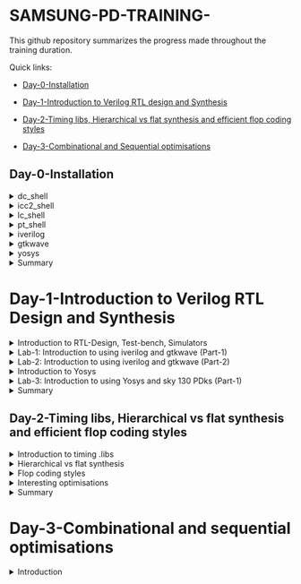 # SAMSUNG-PD-TRAINING-
This github repository summarizes the progress made throughout the training duration.

Quick links:
- [Day-0-Installation](#day-0-Installation)

- [Day-1-Introduction to Verilog RTL design and Synthesis](#Day-1--Introduction-to-Verilog-RTL-design-and-Synthesis)

- [Day-2-Timing libs, Hierarchical vs flat synthesis and efficient flop coding styles](#Day-2--Timing-libs,-Hierarchical-vs-flat-synthesis-and-efficient-flop-coding-styles)
- [Day-3-Combinational and Sequential optimisations](#Day-3--Combinational-and-Sequential-optimisations)


## Day-0-Installation

	
<details>
<summary>dc_shell </summary>
<ul>
	<li>dc_shell (Design Compiler Shell) is a command-line-based EDA tool used for logic synthesis provided by Synopsys, Inc.</li>		
	<li>It is typically used through scripts written in languages like TCL (Tool Command Language). Designers create scripts to specify the synthesis process and provide input files, and then dc_shell executes these scripts to perform the synthesis.</li>
	<li>The tool can be invoked by using the command "dc_shell" in a UNIX shell.</li>
</ul>	
Here is the snapshot of successful launch of dc_shell:<br><br>
<img width="1085" alt="dc_shell" src="https://github.com/18vishaka/SAMSUNG-PD-TRAINING-/blob/master/practice_1%23day0/dc_shell.png">
</details>

<details>
<summary>icc2_shell</summary>
<ul>	
	<li>icc2_shell (Integrated Circuit Compiler 2 Shell) is a command-line-based EDA tool primarily used for the physical design stages of integrated circuits, which includes tasks like placement, routing, and physical verification; provided by Synopsys, Inc.</li>
	<li>It is typically used through scripts written in languages like TCL (Tool Command Language). Designers create scripts to specify the physical design flow, provide input files, and set various design constraints. The tool then executes these scripts to perform the physical design tasks.</li>  
	<li>The tool can be invoked by using the command "icc2_shell" in a UNIX shell.</li>
</ul>
Here is the snapshot of successful launch of icc2_shell:<br><br>    
<img width="1085" alt="icc2_shell" src="https://github.com/18vishaka/SAMSUNG-PD-TRAINING-/blob/master/practice_1%23day0/icc2_shell.png">
</details>

<details>
<summary>lc_shell</summary>
<ul>
	<li>lc_shell (Library Compiler Shell) is a command-line based EDA tool provided by Synopsys, Inc.</li>
	<li>The core of any ASIC design is the technology library containing a set oflogic cells. The library may contain functional description, timing, area andother pertinent information of each cell. Library Compiler (LC) parses thistextual information for completeness and correctness, before converting it toa format, used globally by all Synopsys applications.</li>
<li>The tool can be invoked by using the command "lc_shell" in a UNIX shell.</li>
</ul>
Here is the snapshot of successful launch of lc_shell:<br><br>   
<img width="1085" alt="lc_shell" src="https://github.com/18vishaka/SAMSUNG-PD-TRAINING-/blob/master/practice_1%23day0/lc_shell.png">
</details>

<details>
<summary>pt_shell</summary>
<ul>
	<li>pt_shell (Prime Time Shell) is a command-line based EDA tool provided by Synopsys, Inc.</li>
	<li>It is primarily used for static timing analysis.</li>	
	<li>It verifies the timing of a design by considering factors such as gate delays, interconnect delays, clock constraints, and setup/hold times and also calculates the best-case and worst-case timing paths in the design to ensure that all signals meet their timing requirements under various conditions.</li>
	<li>The tool can be invoked by using the command "pt_shell" in a UNIX shell.</li>	
</ul>
Here is the snapshot of successful launch of pt_shell:<br><br>  
<img width="1085" alt="pt_shell" src="https://github.com/18vishaka/SAMSUNG-PD-TRAINING-/blob/master/practice_1%23day0/pt_shell.png">
</details>

<details>
<summary>iverilog</summary>
<ul>
	<li>iverilog (Icarus verilog) is an open-source Verilog simulation and synthesis tool used for the development of digital circuits and systems.</li> 
	<li>One of the primary purposes of Icarus Verilog is to simulate digital designs. Designers can write Verilog code to describe the behavior of digital circuits, and Icarus Verilog can simulate the operation of these circuits over time, helping to verify their functionality.</li>
<li>The tool can be invoked by using the command "iverilog [options] [input_files]" in a UNIX shell.</li>
</ul>
Here is the snapshot of successful launch of iverilog:<br><br>
<img width="1085" alt="iverilog" src="https://github.com/18vishaka/SAMSUNG-PD-TRAINING-/blob/master/practice_1%23day0/iverilog.png">
</details>

<details>
<summary>gtkwave</summary>
<ul>
	<li>gtkwave is an open-source waveform viewer tool used primarily for analyzing and displaying simulation results from digital circuit simulations. It is a popular choice for visualizing and debugging digital designs described in hardware description languages (HDLs) such as Verilog or VHDL.</li>
	<li>It is primarily used as a waveform viewer. It allows you to load and display simulation waveforms, which represent signals' behavior over time during a digital simulation.</li>
<li>The tool can be invoked by using the command "gtkwave" in a UNIX shell.</li>
</ul>
Here is the snapshot of successful launch of gtkwave:<br><br>
<img width="1085" alt="gtkwave" src="https://github.com/18vishaka/SAMSUNG-PD-TRAINING-/blob/master/practice_1%23day0/gtkwave.png">
</details>

<details>
<summary>yosys</summary>
<ul>
	<li>yosys is an open-source framework for RTL (Register-Transfer Level) synthesis and formal verification of digital circuits. RTL synthesis is a crucial step in the design flow of digital integrated circuits, where high-level descriptions of a circuit (usually written in a hardware description language like Verilog or VHDL) are converted into gate-level representations that can be used for physical design and manufacturing. It provides a suite of tools and algorithms to perform this transformation efficiently.</li>
	<li>The tool can be invoked by using the command "yosys" in a UNIX shell.</li>
</ul>	
Here is the snapshot of successful launch of yosys:<br><br>
<img width="1085" alt="yosys" src="https://github.com/18vishaka/SAMSUNG-PD-TRAINING-/blob/master/practice_1%23day0/yosys.png">
</details>

<details>
<summary> Summary </summary>
	
Day 0 concludes with understanding of various essential tools and their invocation within a UNIX shell environment. 

</details>	

# Day-1-Introduction to Verilog RTL Design and Synthesis

 <details>
 <summary>Introduction to RTL-Design, Test-bench, Simulators</summary>
	 
 **RTL**: In digital circuit design, it is a design abstraction which models the flow of digital signals between hardware registers, and the logical operations performed on those signals. It is a critical step in the process of designing digital hardware. It bridges the gap between high-level functionality and the low-level gate-level implementation, allowing designers to express the desired behavior of a digital circuit in a human-readable and verifiable form.


Here is an example considering a 1 bit adder with carry:
(RTL code snippet and Gate level code snippet respectively)
<img width="1085" alt="Snippets" src="https://github.com/18vishaka/SAMSUNG-PD-TRAINING-/blob/master/practice_1%23day0/Snippets.png"><br><br>


 **Design** :  A design in Verilog is a digital circuit description that defines how various digital components are connected to achieve a specific functionality. It serves as a blueprint for creating digital systems, which can be tested and synthesized for hardware implementation.
<img width="1085" alt="design_concept" src="https://github.com/18vishaka/SAMSUNG-PD-TRAINING-/blob/master/practice_1%23day0/design_concept.png"><br><br>


**Testbench**: A setup to apply stimulus (test_vector) to the design to check its functionality. It is a separate piece of code written to simulate the behavior of the digital circuit or component you are designing or testing. It provides the necessary inputs and monitors the outputs of the design under test.
<img width="1085" alt="Testbench_1" src="https://github.com/18vishaka/SAMSUNG-PD-TRAINING-/blob/master/practice_1%23day0/Testbench_1.jpeg"><br><br>

**Simulator**: RTL design is checked for adherence to its design specification using simulation by giving simple inputs. The tool used for this purpose is called Simulator. The simulator looks at the input changes and then evaluates the output. It produces an output in the form of a .vcd file.  


NOTE:
<ul>
	<li>Design may have one or more primary inputs, one or more primary outputs.</li>
	<li>Testbench does'nt have primary inputs nor primary outputs.</li>
</ul>
</details>	

<details>
<summary>Lab-1: Introduction to using iverilog and gtkwave (Part-1)</summary>
(All the lab examples will be performed on the Linux operating system.)<br><br>

 **Iverilog**: Icarus Verilog (Iverilog) is a versatile tool for digital design engineers, enabling them to both simulate and, to some extent, synthesize digital circuits described in Verilog. It aids in the development and testing of digital hardware designs, ensuring their correctness and functionality before they are physically implemented.

 **Gtkwave**: GTKWave is a versatile waveform viewer used in digital design and simulation for visualizing and analyzing simulation results. It plays a crucial role in the debugging and verification of digital hardware designs by providing an intuitive and interactive representation of the signals' behavior over time.

**iverilog based simulation flow** :
<img width="1085" alt="iverilog_sim_flow" src="https://github.com/18vishaka/SAMSUNG-PD-TRAINING-/blob/master/practice_1%23day0/iverilog_sim_flow.png"><br><br>


**Steps involved**:

Step-1: Initially a directory named VLSI is created, inside this directory we cloned sky130RTLDesignAndSynthesisWorkshop repository; this repository consists of the required .lib files and verilog codes for practice.<br><br>
<img width="1085" alt="Intro_iverilog_gtk" src="https://github.com/18vishaka/SAMSUNG-PD-TRAINING-/blob/master/practice_1%23day0/Intro_iverilog_gtk.png"><br>
Here "my_lib" contains all the library files needed and it contains a folder "verilog_model" that contains all the standard cell verilog model which are present in the .lib. "verilog_files" is the folder which contains all the lab experiments, and also all verilog source files and testbench files are present here.


Step-2: Loading the design in iverilog (loading multiplexer into the simulator), we see that 'a.out' gets created. Then execute 'a.out', on execution it's going to dump a vcd file.<br><br>
<img width="1085" alt="iverilog_lab" src="https://github.com/18vishaka/SAMSUNG-PD-TRAINING-/blob/master/practice_1%23day0/iverilog_lab.png"><br>


Step-3: Loading this VCD file into gtkwave simulator.<br><br>
<img width="1085" alt="gtkwave_lab" src="https://github.com/18vishaka/SAMSUNG-PD-TRAINING-/blob/master/practice_1%23day0/gtkwave_lab.png"><br><br>
<img width="1085" alt="gtkwave_lab_1" src="https://github.com/18vishaka/SAMSUNG-PD-TRAINING-/blob/master/practice_1%23day0/gtkwave_lab_1.png"><br><br>

From the above waveforms it is clear that when the select line is 0 (sel=0) the output "y" follows input "i0" and when the select line is 1 (sel=1) the output "y" follows input "i1" which is the functionality of a mux.


This is how we load the design and check for its functionality.
</details>

<details>
<summary>Lab-2: Introduction to using iverilog and gtkwave (Part-2)</summary>
A look into what exactly is written inside a verilog design file and a testbench file.<br><br>
RTL design code of the 2:1 MUX:<br><br>
<img width="1085" alt="design" src="https://github.com/18vishaka/SAMSUNG-PD-TRAINING-/blob/master/practice_1%23day0/design.png"><br><br>
Testbench for 2:1 MUX:<br><br>
<img width="1085" alt="TestBench" src="https://github.com/18vishaka/SAMSUNG-PD-TRAINING-/blob/master/practice_1%23day0/TestBench.png"><br><br>
</details>

<details>
<summary>Introduction to Yosys</summary>

 **Synthesis**: Synthesis in VLSI is the process of converting your code (program) into a circuit. In terms of logic gates, synthesis is the process of translating an abstract design into a properly implemented chip. It is a process of converting a RTL code into a gate level netlist. The tool used for this purpose is called synthesizer.
<img width="1085" alt="Synthesizer_1" src="https://github.com/18vishaka/SAMSUNG-PD-TRAINING-/blob/master/practice_1%23day0/Synthesizer_1.png">
<img width="1085" alt="Synthesizer" src="https://github.com/18vishaka/SAMSUNG-PD-TRAINING-/blob/master/practice_1%23day0/Synthesizer.png"><br><br>
 

 **Yosys** : Yosys is a framework for RTL synthesis and more. It currently has extensive Verilog-2005 support and provides a basic set of synthesis algorithms for various application domains. Yosys is the core component of most our implementation and verification flows.

 Here is the yosys setup:
 <img width="1085" alt="yosys_setup" src="https://github.com/18vishaka/SAMSUNG-PD-TRAINING-/blob/master/practice_1%23day0/yosys_setup.png"><br><br>
 

**Verification of synthesized design** : In order to make sure that there are no errors in netlist we need to verify the netlist generated by synthesizer. This can be done by giving netlist and testbench to a simulator which in turn produces a .vcd file , then verifying the vcd file gtkwave. The output produced by this vcd file should be same as the one generated by the RTL design code.
<img width="1085" alt="synth_verification" src="https://github.com/18vishaka/SAMSUNG-PD-TRAINING-/blob/master/practice_1%23day0/synth_verification.png"><br><br>

**.lib** : It is a collection of logical modules, includes basic logic gates like and, or, not, etc.... and also includes different flavors of same gate.

**Faster Cells Vs Slower Cells** :
<ul>
	<li>Load in digital circuit is of Capacitence.</li>
	<li>Faster the charging or dicharging of capacitance, lesser is the celll delay. However, for a quick charge/ discharge of capacitor, we need transistors capable of sourcing more current i.e, we need WIDE TRANSISTORS.</li>
	<li>Wider transistors have lesser delay but consume more area and power. Narrow transistors are other way around. Faster cells come with a cost of area and power.</li>
</ul>

**Selection of the Cells** : We'll need to guide the Synthesizer to choose the flavour of cells that is optimum for implementation of logic circuit. Keeping in view of previous observations of faster vs slower cells,to avoid hold time violations, larger circuits, sluggish circuits, we offer guidance to synthesizer in the form of Constraints.
</details>

<details>
<summary>Lab-3: Introduction to using Yosys and sky 130 PDks (Part-1)</summary>
(An overview of this tool and the basic files required to perform the experiment on 2:1 MUX were explained.)<br><br>
 
 **Procedure** : 
 First we need to read the liberty file using the code
 **read_liberty -lib <path of the .lib>**
 
 Then we need read the RTL Design code
 **read_verilog <RTL_Design_file>**


 <img width="1085" alt="yosys_lab" src="https://github.com/18vishaka/SAMSUNG-PD-TRAINING-/blob/master/practice_1%23day0/yosys_lab.png"><br><br>



 After this we need to perform synthesis 
 **synth -top <instance_name>**

 <img width="1085" alt="yosys_lab_1" src="https://github.com/18vishaka/SAMSUNG-PD-TRAINING-/blob/master/practice_1%23day0/yosys_lab_1.png"><br><br>

 
 Then Generating netlist
 **abc -liberty <.lib path>**

 
<img width="1085" alt="yosys_lab_2" src="https://github.com/18vishaka/SAMSUNG-PD-TRAINING-/blob/master/practice_1%23day0/yosys_lab_2.png"><br><br>
 
This Netlist can be viewed in the synthesized circuit form using the **show** command    


<img width="1085" alt="yosys_lab_3" src="https://github.com/18vishaka/SAMSUNG-PD-TRAINING-/blob/master/practice_1%23day0/yosys_lab_3.png"><br><br>


The Nestlist code:
<img width="1085" alt="yosys_lab_4" src="https://github.com/18vishaka/SAMSUNG-PD-TRAINING-/blob/master/practice_1%23day0/yosys_lab_4.png">
<img width="1085" alt="yosys_lab_5" src="https://github.com/18vishaka/SAMSUNG-PD-TRAINING-/blob/master/practice_1%23day0/yosys_lab_5.png">

</details>
 
<details>
<summary> Summary </summary>
	
Day 1 concludes with understanding of iverilog, gtkwave and yosys tools and their working with an example of mux. 

</details>


## Day-2-Timing libs, Hierarchical vs flat synthesis and efficient flop coding styles

	
<details>
<summary>Introduction to timing .libs </summary><br>
 A look at how exactly a .lib file looks like and what it consists of:
 <img width="1085" alt="lib_intro" src="https://github.com/18vishaka/SAMSUNG-PD-TRAINING-/blob/master/practice_1%23day2/lib_intro.png">


 library ("sky130_fd_sc_hd__tt_025C_1v80") gives the name of the liberty file being used. "sky130_fd_sc_hd__tt_025C_1v80" is a  130nm technology library file where 'tt' stands for typical library; '025C' is the temperature value and '1v80' is the voltage value  of this libarary file.
<ul>		
	<li>Typically a library file consists of cell timing information, library variations, operating conditions, timing models, constraints and timing arcs.</li>
	<li>These liberty files are crucial in the design flow to ensure that the designed integrated circuits meet their timing requirements and can operate reliably under various conditions.</li>
	
</ul>

**Operating Conditions:**
.lib files often include data for different operating conditions, such as variations in voltage and temperature (PVT corners). This data helps designers assess how the library cells will perform under different conditions, considering the Process Voltage Temperature (PVT) variations 


**Proccess Voltage Temperature (PVT):**
<ul>
	<li>Process Variation: This aspect of PVT deals with the inherent variability that exists in the manufacturing process of semiconductor devices. In semiconductor fabrication, tiny variations can occur in things like the thickness of oxide layers, the doping levels of transistors, and other factors. These variations can lead to differences in the electrical characteristics of individual transistors and other components on a chip. Process variations can result in some transistors being faster or slower than others, consuming more or less power, and so on.</li>
	<li>Voltage Variation: Voltage variation refers to changes in the supply voltage that powers the IC. Variations in supply voltage can occur due to factors like power supply noise, voltage droops, or fluctuations. These voltage variations can impact the performance and power consumption of the IC. Chips are typically designed to operate within a specified voltage range, and deviations from this range can lead to functional errors or reduced performance.</li>
	<li>Temperature Variation: Temperature variation refers to changes in the operating temperature of the IC. Integrated circuits are sensitive to temperature, and their performance can vary with temperature changes. Higher temperatures can lead to increased leakage current and power consumption. Additionally, the speed of transistors can be affected by temperature; they may operate faster at lower temperatures and slower at higher temperatures.</li>
	<li>In summary, Process Voltage Temperature (PVT) variations are an essential aspect of VLSI design and manufacturing, encompassing the inherent variability in the manufacturing process, voltage supply fluctuations, and temperature changes that can affect the performance and reliability of integrated circuits.</li>
</ul>

**Know .lib well:**
<ul>
	<li>The technology("cmos") line is typically a command or directive that specifies the technology or process to be used for characterizing the library cells. 
	<img width="1085" alt="intro_lib_1" src="https://github.com/18vishaka/SAMSUNG-PD-TRAINING-/blob/master/practice_1%23day2/into_lib_1.png"></li><br><br>
 	<li>Specifying units of time and other physical parameters is crucial for accurately characterizing and describing the behavior of library cells. These units help ensure consistency and compatibility when designing integrated circuits.
	<img width="1085" alt="intro_lib_2" src="https://github.com/18vishaka/SAMSUNG-PD-TRAINING-/blob/master/practice_1%23day2/intro_lib_2.png"></li><br><br>
 	<li>There are going to be many cells in the library file, "cell" is the keyword that marks the beginning of cell definition, they contain different features of the particular cell; the cells that are described and characterized represent the fundamental building blocks used in designing digital integrated circuits. These cells serve various logical and sequential functions and are essential for constructing complex digital circuits.</li>
  	<li>let us consider a AND gate with two inputs:
	<img width="1085" alt="intro_lib_3" src="https://github.com/18vishaka/SAMSUNG-PD-TRAINING-/blob/master/practice_1%23day2/intro_lib_3.png"><br><br>
		For each gate cell based on the number of inputs(N), there will be 2^N combinations, and for each combination leakage power, area, delay, and all related parameters will be mentioned. For example, here the above AND gate is having two inputs, each of these two inputs potentially can take low or high any of the two values; that is 2 to the power 2 which is 4 possible input combinations that exists. For each of these 4 possible input combinations we need to know what is the delay, power and other related parameters; all of those information are present in each cell definitions.</li>
  	<li>The "area" parameter in a .lib file specifies the physical size or footprint of a library cell on the silicon wafer. It plays a crucial role in various stages of VLSI chip design. Accurate and well-characterized area values are essential for designing efficient and cost-effective integrated circuits.</li>


   Understanding many different variations of the same gate cells:
   <img width="1085" alt="lib_area" src="https://github.com/18vishaka/SAMSUNG-PD-TRAINING-/blob/master/practice_1%23day2/lib_area.png"><br>
   <ul>
	<li>"and2_0", "and2_2", "and2_4" are different flavors of the same AND cell.</li>
	<li>As we go from cell "and2_0" to "and2_4" the area increases from 6.256 to 8.7584, what we infer from this is that "and2_4" is larger cell than "and2_2" and from "and2_0". Larger cell meaning it is employing wider transistor.</li>
 	<li>Wider cells will be faster, area is more therefore power is more.</li>
  	<li>Smaller cells delay will be more, area is less hence the power.</li>
   	<li>Intermediate cells which are not wider nor small have intermediate characteristic.</li>
   </ul>
</details>

<details>
<summary>Hierarchical vs flat synthesis</summary>

	
 **Hierarchical Synthesis:**
Hierarchical synthesis in Verilog is a design practice that involves breaking down complex digital designs into modular blocks or modules and organizing them in a hierarchical structure. This approach offers advantages such as modularity, reusability, easier debugging, parallel development, and efficient synthesis. It is a common and recommended practice for designing large and complex digital systems.

**Flat Synthesis:**
Flat synthesis in Verilog involves describing an entire digital design within a single module, without any hierarchical organization or modular separation. While it may be suitable for simple designs, it is not recommended for complex projects, as it can lead to challenges in readability, reusability, and efficient resource utilization. Hierarchical synthesis is the more common and recommended approach for managing complex digital designs.

Consider a 1 bit full adder it can either be described using gates or by considering a half adder as a module too.
<img width="1085" alt="hier_vs_flat" src="https://github.com/18vishaka/SAMSUNG-PD-TRAINING-/blob/master/practice_1%23day2/hier_vs_flat.jpeg"><br><br>
<img width="1085" alt="hier_vs_flat_1" src="https://github.com/18vishaka/SAMSUNG-PD-TRAINING-/blob/master/practice_1%23day2/hier_vs_flat_1.jpeg"><br><br>


Consider a multimodule combinational circuit which consists of two sub_modules one that of a AND gate and other of a OR gate:
<img width="1085" alt="mul_module" src="https://github.com/18vishaka/SAMSUNG-PD-TRAINING-/blob/master/practice_1%23day2/mul_module.png"><br><br>

After performing synthesis using yosys it generates the following schematic:
<img width="1085" alt="mul_module_1" src="https://github.com/18vishaka/SAMSUNG-PD-TRAINING-/blob/master/practice_1%23day2/mul_module_1.png"><br><br>

The netlist code for hierarchical implementation of the multiple_modules

```ruby
module multiple_modules(a, b, c, y);
  input a;
  input b;
  input c;
  wire net1;
  output y;
  sub_module1 u1 (
    .a(a),
    .b(b),
    .y(net1)
  );
  sub_module2 u2 (
    .a(net1),
    .b(c), 
    .y(y)
  );
endmodule

module sub_module1(a, b, y);
  wire _0_;
  wire _1_;
  wire _2_;
  input a;
  input b;
  output y;
  sky130_fd_sc_hd__and2_0 _3_ (
    .A(_1_),
    .B(_0_),
    .X(_2_)
  );
  assign _1_ = b;
  assign _0_ = a;
  assign y = _2_;
endmodule

module sub_module2(a, b, y);
  wire _0_;
  wire _1_;
  wire _2_;
  input a;
  input b;
  output y;
  sky130_fd_sc_hd__or2_0 _3_ (
    .A(_1_),
    .B(_0_),
    .X(_2_)
  );
  assign _1_ = b;
  assign _0_ = a;
  assign y = _2_;
endmodule
```
In the netlist we can observe that separate modules namely sub_module1 sub_module2 are getting instanstiated not the gate cells.

**Flat synthesis** : In Flat synthesis the hierarchies the flattened  out and there is a single module in the netlist i.e the gates are instantiated directly instead of submodules. We apply flat synthesis on the same  design mentioned above. The command used to perform Flat synthesis from yosys are as follows

**read_liberty -lib <path of the .lib>**
 
 **read_verilog <RTL_Design_file>**

 **synth -top <instance_name>**

 **abc -liberty <.lib path>**
 
 **flatten**

**write_verilog -noattr <File_name>**

The synthesized circuit for a flattened netlist: (submodules u1 and u2 are flattened)
<img  width="1085" alt="flat" src="https://github.com/18vishaka/SAMSUNG-PD-TRAINING-/blob/master/practice_1%23day2/flat.png">

The netlist code of the flattened synthesis is as follows
```ruby
module multiple_modules(a, b, c, y);
  wire _0_;
  wire _1_;
  wire _2_;
  wire _3_;
  wire _4_;
  wire _5_;
  input a;
  input b;
  input c;
  wire net1;
  wire \u1.a ;
  wire \u1.b ;
  wire \u1.y ;
  wire \u2.a ;
  wire \u2.b ;
  wire \u2.y ;
  output y;
  sky130_fd_sc_hd__and2_0 _6_ (
    .A(_1_),
    .B(_0_),
    .X(_2_)
  );
  sky130_fd_sc_hd__or2_0 _7_ (
    .A(_4_),
    .B(_3_),
    .X(_5_)
  );
  assign _4_ = \u2.b ;
  assign _3_ = \u2.a ;
  assign \u2.y  = _5_;
  assign \u2.a  = net1;
  assign \u2.b  = c;
  assign y = \u2.y ;
  assign _1_ = \u1.b ;
  assign _0_ = \u1.a ;
  assign \u1.y  = _2_;
  assign \u1.a  = a;
  assign \u1.b  = b;
  assign net1 = \u1.y ;
endmodule
```
There is only a single module seen which consist of the gate level instantion of the two submodules .


Performing synthesis at the sub-module level is considered a best practice, especially for large and complex designs, as it simplifies the debugging process and enhances efficiency. This approach becomes particularly beneficial when dealing with multiple instances of the same module. Instead of synthesizing each instance separately, we can synthesize one and replicate it for others, effectively stitching them together. 


The synthesized circuit and netlist image of sub_module1 as an example of this approach:
<img  width="1085" alt="sub_module" src="https://github.com/18vishaka/SAMSUNG-PD-TRAINING-/blob/master/practice_1%23day2/sub_module.png">

</details>

<details>
	<summary>Flop coding styles</summary>
(Will be looking into how to code a flop, what are the different types of flops available, how to use them and what are the different coding styles possible.)<br><br>
	
 **Flip Flop:**
 A flip-flop is a fundamental building block in digital circuits and is used to store a single binary digit (either a 0 or a 1) of data. Flip-flops are used extensively in sequential logic circuits and play a critical role in the storage and transfer of data within a digital system.

 **D Flip Flop:**
A D flip-flop, also known as a Data or Delay flip-flop, is a fundamental building block in digital electronics and sequential logic circuits. It's a type of flip-flop that has a single data input (D), a clock input (CLK), and two outputs: Q and Q-bar (the complement of Q). The primary function of a D flip-flop is to store the value of its data input (D) and then transfer that stored value to its Q output on the rising or falling edge of the clock signal, depending on the specific type of D flip-flop used.

**Setup and Hold time:**
<ul>
	<li>Setup time: refers to the minimum amount of time that the data input (D) must be stable and valid before the active edge of the clock signal (usually the rising edge or falling edge) arrives for the flip-flop to reliably capture and store the data.
	<img  width="1085" alt="setup" src="https://github.com/18vishaka/SAMSUNG-PD-TRAINING-/blob/master/practice_1%23day2/setup.jpeg"></li>
	<li>Hold time: refers to the minimum amount of time that the data input (D) must be held stable and unchanged after the active edge of the clock signal (usually the rising edge or falling edge) has occurred for the flip-flop to reliably capture and store the data.
	<img  width="1085" alt="hold" src="https://github.com/18vishaka/SAMSUNG-PD-TRAINING-/blob/master/practice_1%23day2/hold.jpeg"></li>
</ul>

**What is an efficient coding style?**
Considering a scenario say, efficient coding style between using two adders and a 2:1 multiplexer (mux) or two 2:1 muxes and an adder depends on your specific requirements of th design, the target hardware platform, and optimization goals such as area, speed, or power consumption.
<img  width="1085" alt="eff_coding" src="https://github.com/18vishaka/SAMSUNG-PD-TRAINING-/blob/master/practice_1%23day2/eff_coding.jpeg">

It is wise to choose the circuit with two 2:1 mux and an adder as adde consumes more area. This provides us a basic insight towards efficient coding style.

**Why flip flops?**
<ul>
	<li>Flip-flops are fundamental components in digital circuit design because they enable the storage of information, sequential operation, synchronization, and control necessary for a wide range of digital applications. They are building blocks that form the basis of complex digital systems, from simple registers to advanced microprocessors.</li>
	<li>In the realm of combinational circuits, outputs respond to input changes with a delay known as propagation delay. When data propagates through various paths within a circuit, each characterized by distinct propagation delays, the possibility of generating undesirable signal anomalies known as "glitches", becomes a concern. A glitch is an abrupt, short-lived alteration in a signal's value, typically occurring when a logic level experiences multiple transitions in a brief timeframe. In scenarios involving multiple combinational circuits within a design, the likelihood of glitches occurring multiplies, jeopardizing the overall stability of the circuit's output. To address this challenge, flip-flops are introduced.</li>
</ul>

 **Asynchronous Reset D Flip Flop:**
Input is affected by an immediate reset signal, without waiting for the clock edge. When the asynchronous reset is active (usually low), the flip-flop's output is forced to a predefined state, often logic low, regardless of the clock signal. 

RTL Design code of positive edge trigerred asynchronous reset D Flop:
```ruby
 module dff_asyncres ( input clk ,  input async_reset , input d , output reg q );
	always @ (posedge clk , posedge async_reset)
	begin
		if(async_reset)
			q <= 1'b0;
		else	
			q <= d;
	end
endmodule
```

Simulation:

<img  width="1085" alt="async_re" src="https://github.com/18vishaka/SAMSUNG-PD-TRAINING-/blob/master/practice_1%23day2/async_re.png">

Synthesized circuit:

<img  width="1085" alt="asyn_re_sy" src="https://github.com/18vishaka/SAMSUNG-PD-TRAINING-/blob/master/practice_1%23day2/asyn_re_sy.png">

**Asynchronous Set D Flip Flop**

The D (data) input is affected by an immediate set signal, without waiting for the clock edge. When the asynchronous set is active (usually low), the flip-flop's output is forced to a predefined state, often logic high, regardless of the clock signal. 

RTL Design code of positive edge trigerred asynchronous set D Flop:
```ruby
module dff_async_set ( input clk ,  input async_set , input d , output reg q );
	always @ (posedge clk , posedge async_set)
	begin
		if(async_set)
			q <= 1'b1;
		else
			q <= d;
	end
endmodule
```
Simulation:

<img  width="1085" alt="asyn_set" src="https://github.com/18vishaka/SAMSUNG-PD-TRAINING-/blob/master/practice_1%23day2/asyn_set.png">

Synthesized circuit:

<img  width="1085" alt="asyn_set_sy" src="https://github.com/18vishaka/SAMSUNG-PD-TRAINING-/blob/master/practice_1%23day2/asyn_set_sy.png">

**Synchronous Reset D Flip Flop**

The D (data) input is affected by the reset signal, but the reset action only occurs at the clock edge (either rising or falling edge), ensuring synchronized and predictable behavior.

RTL Design code of positive edge trigerred synchronous reset D Flop:
```ruby
module dff_syncres ( input clk , input async_reset , input sync_reset , input d , output reg q );
	always @ (posedge clk )
	begin
		if (sync_reset)
			q <= 1'b0;
		else	
			q <= d;
	end
endmodule

```
Simulation:

<img  width="1085" alt="syn_re" src="https://github.com/18vishaka/SAMSUNG-PD-TRAINING-/blob/master/practice_1%23day2/syn_re.png">

Synthesized circuit:

<img  width="1085" alt="syn_re_sy" src="https://github.com/18vishaka/SAMSUNG-PD-TRAINING-/blob/master/practice_1%23day2/syn_re_sy.png">

</details>

<details>
	<summary>Interesting optimisations</summary>
	In various scenarios, additional hardware components are unnecessary for circuit implementation. For instance, when multiplying a 3-bit number by 2, there's no need for extra hardware; we can achieve this simply by connecting certain bits to the output and grounding the least significant bit (LSB). This practical approach has been successfully implemented using tools like Yosys:

```ruby
module mul2 (input [2:0] a, output [3:0] y);
	assign y = a * 2;
endmodule
```
When dealing with multiplication by powers of 2, the operation essentially involves shifting, as illustrated in the image below:
<img  width="1085" alt="mul_2" src="https://github.com/18vishaka/SAMSUNG-PD-TRAINING-/blob/master/practice_1%23day2/mul_2.jpeg">
<img  width="1085" alt="mul_2_" src="https://github.com/18vishaka/SAMSUNG-PD-TRAINING-/blob/master/practice_1%23day2/mul_2_.jpeg"><br><br>
Synthesized circuit:
<img  width="1085" alt="mul_2_sy" src="https://github.com/18vishaka/SAMSUNG-PD-TRAINING-/blob/master/practice_1%23day2/mul_2_sy.png"><br><br>
Netlist:
<img  width="1085" alt="mul_2_net" src="https://github.com/18vishaka/SAMSUNG-PD-TRAINING-/blob/master/practice_1%23day2/mul_2_net.png"><br><br>

The next special case involves multiplying a 3-bit number by 9, resulting in the pattern shown in the image below:
<img  width="1085" alt="mul_9" src="https://github.com/18vishaka/SAMSUNG-PD-TRAINING-/blob/master/practice_1%23day2/mul_9.jpeg"><br><br>
<img  width="1085" alt="mul_9_" src="https://github.com/18vishaka/SAMSUNG-PD-TRAINING-/blob/master/practice_1%23day2/mul_9_.jpeg"><br><br>
The  RTL  Design code:

```ruby
module mul8 (input [2:0] a, output [5:0] y);
	assign y = a * 9;
endmodule
```

The synthesized circuit:

<img  width="1085" alt="mul_9_sy" src="https://github.com/18vishaka/SAMSUNG-PD-TRAINING-/blob/master/practice_1%23day2/mul_9_sy.png"><br><br>

Netlist:

<img  width="1085" alt="mul_9_net" src="https://github.com/18vishaka/SAMSUNG-PD-TRAINING-/blob/master/practice_1%23day2/mul_9_net.png">
  
</details>

<details>
<summary> Summary </summary>
	
Day 2 concludes with understanding of timing libs, hierarchical vs flat synthesis and efficient coding styles.
</details>

# Day-3-Combinational and sequential optimisations
<details>
	<summary>Introduction</summary>
	
	
 **Optimisation Methodology:**
 <ul>
	<li>The synthesis tool performs optimisation by minimizing cost functions- one for design rule costs and the other for optimisation costs.</li> 
	 <li>The cost functions come in various flavors depending on the EDA tool vendor.<li>
  	<li>Since synthesis results are dependent to a large extent on several factors such as constraints, libraries and coding styles, optimisation of a design is an iterative process.</li>
   <li>The optimisation cost function consists of your parts in the following order of importance:
   <ul><li>Max delay cost</li>
 <li>Min delay cost</li>
 <li>Max power cost</li>
 <li>max area cost</li></ul></li>
		 
 </ul>


**Basic Identities of boolean algebra:**

Here's a table of basic identities of Boolean algebra-
| Identity Name              | AND Form                 | OR Form                |
| -------------------------- | ------------------------ | ----------------------- |
| Identity Law            | A · 1 = A                | A + 0 = A               |
| Domination Law          | A · 1 = A                | A + 1 = 1               |
| Idempotent Law          | A · A = A                | A + A = A               |
| Complement Law          | A + A' = 1               | A · A' = 0              |
| Double Negation Law     | A = A''                  | A = A''                 |
| Commutative Law         | A · B = B · A            | A + B = B + A           |
| Associative Law         | (A · B) · C = A · (B · C) | (A + B) + C = A + (B + C)|
| Distributive Law        | A + (B · C) = (A + B) · (A + C) | A · (B + C) = (A · B) + (A · C) |
| Absorption Law          | A . (A + B) = A          | A + (A . B) = A         |
| De Morgan's Law         | (A . B)' = A' + B'       | (A + B)' = A' . B'      |
| Consensus Theorem       | (A + B) · (A' + C) · (B + C) = (A + B) · (A' + C) | (A · B) + (A' · C) + (B · C) = (A · B) + (A' · C) |

These identities are fundamental in Boolean algebra and are used for simplifying and manipulating logical expressions. The "AND Form" represents how the identity looks in terms of multiplication (logical AND), and the "OR Form" represents how it looks in terms of addition (logical OR).

</details>
